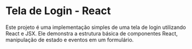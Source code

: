 # Tela de Login - React


Este projeto é uma implementação simples de uma tela de login utilizando React e JSX. Ele demonstra a estrutura básica de componentes React, manipulação de estado e eventos em um formulário.

